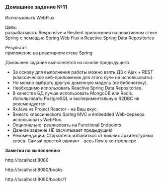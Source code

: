 <h3>Домашнее задание №11</h3>

Использовать WebFlux

Цель:  
разрабатывать Responsive и Resilent приложения на реактивном стеке Spring c помощью Spring Web Flux и Reactive Spring Data Repositories


Результат:  
приложение на реактивном стеке Spring


Домашнее задание выполняется на основе предыдущего.

* За основу для выполнения работы можно взять ДЗ с Ajax + REST (классическое веб-приложение для этого луче не использовать).
* Но можно выбрать другую доменную модель (не библиотеку).
* Необходимо использовать Reactive Spring Data Repositories.
* В качестве БД лучше использовать MongoDB или Redis. Использовать PostgreSQL и экспериментальную R2DBC не рекомендуется.
* RxJava vs Project Reactor - на Ваш вкус.
* Вместо классического Spring MVC и embedded Web-сервера использовать WebFlux.
* Опционально: реализовать на Functional Endpoints
* Данное задание НЕ засчитывает предыдущие!
* Рекомендации: Старайтесь избавиться от лишних архитектурных слоёв. Самый простой вариант - весь flow в контроллере.

__Заметки по выполнению__

http://localhost:8080

http://localhost:8080/books

http://localhost:8080/books/1

